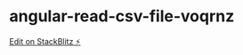# angular-read-csv-file-voqrnz

[Edit on StackBlitz ⚡️](https://stackblitz.com/edit/angular-read-csv-file-voqrnz)